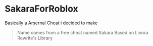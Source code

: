 # SakaraForRoblox
Basically a Arsernal Cheat i decided to make 
> Name comes from a free cheat named Sakara
> Based on Linora Rewrite's Library
